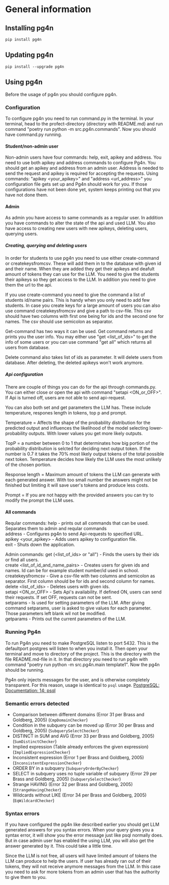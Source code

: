 # General information

## Installing pg4n

`pip install pg4n`

## Updating pg4n

`pip install --upgrade pg4n`

## Using pg4n

Before the usage of pg4n you should configure pg4n.

### Configuration

To configure pg4n you need to run command.py in the terminal. In your terminal, head to the profect-directory (directory with README.md) and run command "poetry run python -m src.pg4n.commands". Now you should have command.py running. 

#### Student/non-admin user

Non-admin users have four commands: help, exit, apikey and address. You need to use both apikey and address commands to configure Pg4n. You should get an apikey and address from an admin user. Address is needed to send the request and apikey is required for accepting the requests. Using commands: "apikey <your_apikey>" and "address <url_address>" you configuration file gets set up and Pg4n should work for you. If those configurations have not been done yet, system keeps printing out that you have not done them.

#### Admin

As admin you have access to same commands as a regular user. In addition you have commands to alter the state of the api and used LLM. You also have access to creating new users with new apikeys, deleting users, querying users. 

##### Creating, querying and deleting users

In order for students to use pg4n you need to use either create-command or createkeysfromcsv. These will add them in to the database with given id and their name. When they are added they get their apikeys and deafult amount of tokens they can use for the LLM. You need to give the students their apikeys so they get access to the LLM. In addition you need to give them the url to the api.

If you use create-command you need to give the command a list of students id/name pairs. This is handy when you only need to add few students. In case you create keys for a large amount of users you can also use command createkeysfromcsv and give a path to csv-file. This csv should have two columns with first one being for ids and the second one for names. The csv should use semicolon as separator.

Get-command has two ways it can be used. Get command returns and prints you the user info. You may either use "get <list_of_ids>" to get the info of some users or you can use command "get all" which returns all users from database.

Delete command also takes list of ids as parameter. It will delete users from database. After deleting, the deleted apikeys won't work anymore.

##### Api configuration

There are couple of things you can do for the api through commands.py. You can either close or open the api with command "setapi <ON_or_OFF>". If Api is turned off, users are not able to send api-request.

You can also both set and get parameters the LLM has. These include temperature, respones length in tokens, top p and prompt. 

Temperature = Affects the shape of the probability distribution for the predicted output and influences the likelihood of the model selecting lower-probability outputs. With lower values you get more likely outputs.  

TopP = a number between 0 to 1 that determinates how big portion of the probability distribution is selcted for deciding next output token. If the number is 0.7 it takes the 70% most likely output tokens of the total possible next token. Temperature decides how likely the LLM uses the most unlikely of the chosen portion.

Response length = Maximum amount of tokens the LLM can generate with each generated answer. With too small number the answers might not be finished but limiting it will save user's tokens and produce less costs.

Prompt = If you are not happy with the provided answers you can try to modify the prompt the LLM uses.


#### All commands

Reqular commands:
help - prints out all commands that can be used. Separates them to admin and reqular commands  
address <url> - Configures pg4n to send Api-requests to specified URL.  
apikey <your_apikey> - Adds users apikey to configuration file.  
exit - Shuts down the application.  

Admin commands:
get (<list_of_ids> or "all") - Finds the users by their ids or find all users.  
create <list_of_id_and_name_pairs> - Creates users for given ids and names. Id can be for example student number/id used in school.  
createkeysfromcsv - Give a csv-file with two columns and semicolon as separator. First column should be for ids and second column for names.  
delete <list_of_ids> - Deletes users with given ids.  
setapi <ON_or_OFF> - Sets Api's availability. If defined ON, users can send their requests. If set OFF, requests can not be sent.  
setparams - Is used for setting parameters of the LLM. After giving command setparams, user is asked to give values for each parameter. Those parameters left blank wil not be modified.  
getparams - Prints out the current parameters of the LLM.  

### Running Pg4n

To run Pg4n you need to make PostgreSQL listen to port 5432. This is the defaultport postgres will listen to when you install it. Then open your terminal and move to directory of the project. This is the directory with the file README.md-file in it. In that directory you need to run pg4n with command "poetry run python -m src.pg4n.main template1". Now the pg4n should be running.

Pg4n only injects messages for the user, and is otherwise completely transparent. For this reason, usage is identical to `psql` usage. [PostgreSQL: Documentation: 14: psql](https://www.postgresql.org/docs/14/app-psql.html)

### Semantic errors detected

- Comparison between different domains (Error 31 per Brass and Goldberg, 2005) (`CmpDomainChecker`)
- Condition in the subquery can be moved up (Error 30 per Brass and Goldberg, 2005) (`SubquerySelectChecker`)
- DISTINCT in SUM and AVG (Error 33 per Brass and Goldberg, 2005) (`SumDistinctChecker`)
- Implied expression (Table already enforces the given expression) (`ImpliedExpressionChecker`)
- Inconsistent expression (Error 1 per Brass and Goldberg, 2005) (`InconsistentExpressionChecker`)
- ORDER BY in a subquery (`SubqueryOrderByChecker`)
- SELECT in subquery uses no tuple variable of subquery (Error 29 per Brass and Goldberg, 2005) (`SubquerySelectChecker`)
- Strange HAVING (Error 32 per Brass and Goldberg, 2005) (`StrangeHavingChecker`)
- Wildcards without LIKE (Error 34 per Brass and Goldberg, 2005) (`EqWildcardChecker`)


### Syntax errors

If you have configured the pg4n like described earlier you should get LLM generated answers for you syntax errors. When your query gives you a syntax error, it will show you the error message just like psql normally does. But in case admin user has enabled the using LLM, you will also get the answer generated by it. This could take a little time.

Since the LLM is not free, all users will have limited amount of tokens the LLM can produce to help the users. If user has already ran out of their tokens, they will not receive anymore messages from the LLM. In this case you need to ask for more tokens from an admin user that has the authority to give them to you.

